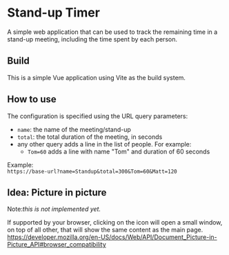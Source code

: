 # Stand-up Timer

A simple web application that can be used to track the remaining time in a stand-up meeting, including the time spent by each person.

## Build
This is a simple Vue application using Vite as the build system.

## How to use
The configuration is specified using the URL query parameters:
- `name`: the name of the meeting/stand-up
- `total`: the total duration of the meeting, in seconds
- any other query adds a line in the list of people. For example:
  - `Tom=60` adds a line with name "Tom" and duration of 60 seconds

Example:  
`https://base-url?name=Standup&total=300&Tom=60&Matt=120`

## Idea: Picture in picture
Note:_this is not implemented yet._

If supported by your browser, clicking on the icon will open a small window, on top of all other, that will show the same content as the main page.
https://developer.mozilla.org/en-US/docs/Web/API/Document_Picture-in-Picture_API#browser_compatibility
